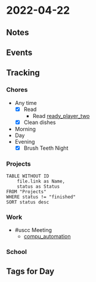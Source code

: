 # 2022-04-22
## Notes

## Events

## Tracking
### Chores
- Any time
	- [x] Read
		- Read [ready_player_two](../Media/Books/ready_player_two.md)
	- [x] Clean dishes
- Morning
- Day
- Evening
	- [x] Brush Teeth Night

### Projects
```dataview
TABLE WITHOUT ID
	file.link as Name,
	status as Status
FROM "Projects"
WHERE status != "finished"
SORT status desc
```

### Work
- #uscc Meeting
	- [compu_automation](../Projects/compu_automation.md)

### School

## Tags for Day